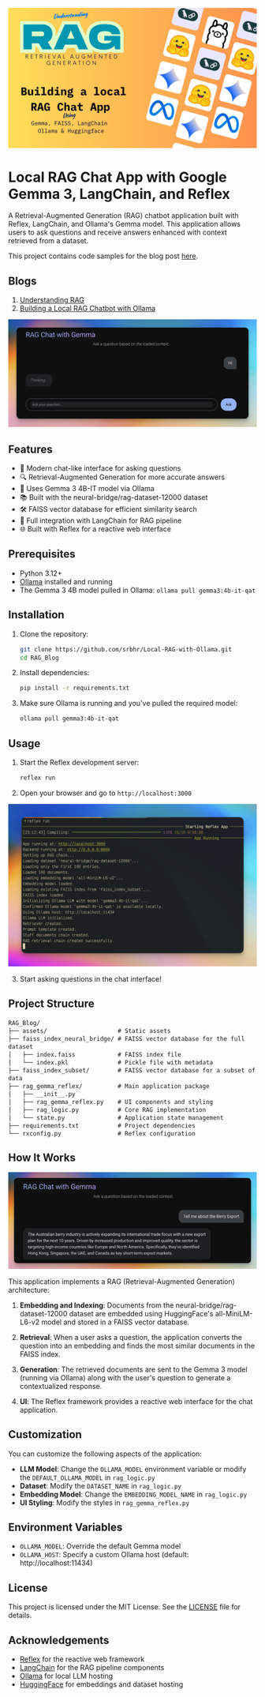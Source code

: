 ![Understanding RAG](assets/Understanding_RAG.jpg)

# Local RAG Chat App with Google Gemma 3, LangChain, and Reflex

A Retrieval-Augmented Generation (RAG) chatbot application built with Reflex, LangChain, and Ollama's Gemma model. This application allows users to ask questions and receive answers enhanced with context retrieved from a dataset.

This project contains code samples for the blog post [here](https://www.apideck.com/blog/building-a-local-rag-chat-app-with-reflex-langchain-huggingface-and-ollama).

## Blogs

1. [Understanding RAG](https://www.apideck.com/blog/understanding-rag-retrieval-augmented-generation-essentials-for-ai-projects)
2. [Building a Local RAG Chatbot with Ollama](https://www.apideck.com/blog/building-a-local-rag-chat-app-with-reflex-langchain-huggingface-and-ollama)

![RAG Chat with Gemma](assets/screenshot1.png)

## Features

- 💬 Modern chat-like interface for asking questions
- 🔍 Retrieval-Augmented Generation for more accurate answers
- 🧠 Uses Gemma 3 4B-IT model via Ollama
- 📚 Built with the neural-bridge/rag-dataset-12000 dataset
- 🛠️ FAISS vector database for efficient similarity search
- 🔄 Full integration with LangChain for RAG pipeline
- 🌐 Built with Reflex for a reactive web interface

## Prerequisites

- Python 3.12+ 
- [Ollama](https://ollama.com/) installed and running
- The Gemma 3 4B model pulled in Ollama: `ollama pull gemma3:4b-it-qat`

## Installation

1. Clone the repository:
   ```bash
   git clone https://github.com/srbhr/Local-RAG-with-Ollama.git
   cd RAG_Blog
   ```

2. Install dependencies:
   ```bash
   pip install -r requirements.txt
   ```

3. Make sure Ollama is running and you've pulled the required model:
   ```bash
   ollama pull gemma3:4b-it-qat
   ```

## Usage

1. Start the Reflex development server:
   ```bash
   reflex run
   ```

2. Open your browser and go to `http://localhost:3000`

![RAG Chat with Gemma](assets/screenshot3.png)

3. Start asking questions in the chat interface!

## Project Structure

```
RAG_Blog/
├── assets/                    # Static assets 
├── faiss_index_neural_bridge/ # FAISS vector database for the full dataset
│   ├── index.faiss            # FAISS index file
│   └── index.pkl              # Pickle file with metadata
├── faiss_index_subset/        # FAISS vector database for a subset of data
├── rag_gemma_reflex/          # Main application package
│   ├── __init__.py
│   ├── rag_gemma_reflex.py    # UI components and styling
│   ├── rag_logic.py           # Core RAG implementation
│   └── state.py               # Application state management
├── requirements.txt           # Project dependencies
└── rxconfig.py                # Reflex configuration
```

## How It Works

![RAG Chat with Gemma](assets/screenshot2.png)

This application implements a RAG (Retrieval-Augmented Generation) architecture:

1. **Embedding and Indexing**: Documents from the neural-bridge/rag-dataset-12000 dataset are embedded using HuggingFace's all-MiniLM-L6-v2 model and stored in a FAISS vector database.

2. **Retrieval**: When a user asks a question, the application converts the question into an embedding and finds the most similar documents in the FAISS index.

3. **Generation**: The retrieved documents are sent to the Gemma 3 model (running via Ollama) along with the user's question to generate a contextualized response.

4. **UI**: The Reflex framework provides a reactive web interface for the chat application.

## Customization

You can customize the following aspects of the application:

- **LLM Model**: Change the `OLLAMA_MODEL` environment variable or modify the `DEFAULT_OLLAMA_MODEL` in `rag_logic.py`
- **Dataset**: Modify the `DATASET_NAME` in `rag_logic.py`
- **Embedding Model**: Change the `EMBEDDING_MODEL_NAME` in `rag_logic.py`
- **UI Styling**: Modify the styles in `rag_gemma_reflex.py`

## Environment Variables

- `OLLAMA_MODEL`: Override the default Gemma model
- `OLLAMA_HOST`: Specify a custom Ollama host (default: http://localhost:11434)

## License

This project is licensed under the MIT License. See the [LICENSE](LICENSE) file for details.

## Acknowledgements

- [Reflex](https://reflex.dev/) for the reactive web framework
- [LangChain](https://www.langchain.com/) for the RAG pipeline components
- [Ollama](https://ollama.com/) for local LLM hosting
- [HuggingFace](https://huggingface.co/) for embeddings and dataset hosting
